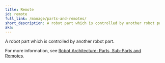 ```yaml
---
title: Remote
id: remote
full_link: /manage/parts-and-remotes/
short_description: A robot part which is controlled by another robot part.
aka:
---
```


A robot part which is controlled by another robot part.

For more information, see [Robot Architecture: Parts, Sub-Parts and Remotes](../../manage/parts-and-remotes/).
